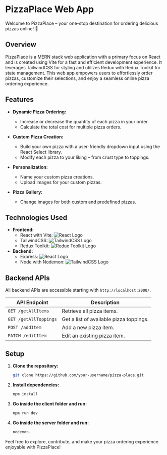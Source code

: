 # PizzaPlace Web App

Welcome to PizzaPlace – your one-stop destination for ordering delicious pizzas online! 🍕

## Overview

PizzaPlace is a MERN stack web application with a primary focus on React and is created using Vite for a fast and efficient development experience. It leverages TailwindCSS for styling and utilizes Redux with Redux Toolkit for state management. This web app empowers users to effortlessly order pizzas, customize their selections, and enjoy a seamless online pizza ordering experience.

## Features

- **Dynamic Pizza Ordering:**
  - Increase or decrease the quantity of each pizza in your order.
  - Calculate the total cost for multiple pizza orders.

- **Custom Pizza Creation:**
  - Build your own pizza with a user-friendly dropdown input using the React Select library.
  - Modify each pizza to your liking – from crust type to toppings.

- **Personalization:**
  - Name your custom pizza creations.
  - Upload images for your custom pizzas.

- **Pizza Gallery:**
  - Change images for both custom and predefined pizzas.

## Technologies Used

- **Frontend:**
  - React with Vite: ![React Logo](images/react-logo.png)
  - TailwindCSS: ![TailwindCSS Logo](images/tailwindcss-logo.png)
  - Redux Toolkit: ![Redux Toolkit Logo](images/redux-toolkit-logo.png)
- **Backend:**
  - Express: ![React Logo](images/react-logo.png)
  - Node with Nodemon: ![TailwindCSS Logo](images/tailwindcss-logo.png)

## Backend APIs

All backend APIs are accessible starting with `http://localhost:2000/`.

| API Endpoint           | Description                                   |
| ---------------------- | --------------------------------------------- |
| `GET /getAllItems`     | Retrieve all pizza items.                     |
| `GET /getAllToppings`  | Get a list of available pizza toppings.       |
| `POST /addItem`        | Add a new pizza item.                         |
| `PATCH /editItem`      | Edit an existing pizza item.                  |


## Setup

1. **Clone the repository:**
   ```bash
   git clone https://github.com/your-username/pizza-place.git
2. **Install dependencies:**
   ```bash
   npm install
3. **Go inside the client folder and run:**
   ```bash
   npm run dev
4. **Go inside the server folder and run:**
   ```bash
   nodemon.
Feel free to explore, contribute, and make your pizza ordering experience enjoyable with PizzaPlace!
